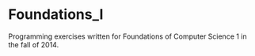 # Foundations_I
Programming exercises written for Foundations of Computer Science 1 in the fall of 2014.
